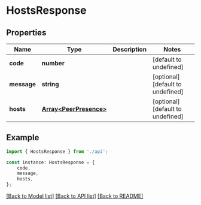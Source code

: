 # HostsResponse


## Properties

Name | Type | Description | Notes
------------ | ------------- | ------------- | -------------
**code** | **number** |  | [default to undefined]
**message** | **string** |  | [optional] [default to undefined]
**hosts** | [**Array&lt;PeerPresence&gt;**](PeerPresence.md) |  | [optional] [default to undefined]

## Example

```typescript
import { HostsResponse } from './api';

const instance: HostsResponse = {
    code,
    message,
    hosts,
};
```

[[Back to Model list]](../README.md#documentation-for-models) [[Back to API list]](../README.md#documentation-for-api-endpoints) [[Back to README]](../README.md)
